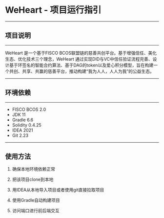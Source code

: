 # WeHeart - 项目运行指引

---

## 项目说明

---

WeHeart 是一个基于FISCO BCOS联盟链的慈善共创平台。基于增强信任、美化生态、优化技术三个理念，WeHeart 通过实现DID与VC中信任验证流程完善、设计基于环签名的智能合约算法、基于DAG的token以及爱心积分模型，旨在构建一个共创、共享、共赢的慈善平台，推动构建“我为人人，人人为我”的公益生态。

---

## 环境依赖

---

- FISCO BCOS 2.0
- JDK 11
- Gradle 6.6
- Solidity 0.4.25
- IDEA 2021
- Git 2.23

---

## 使用方法

1. 确保本地环境依赖正常

2. 把该项目clone到本地

3. 用IDEA从本地导入项目或者使用git直接拉取项目

4. 使用Gradle自动构建项目

5. 访问端口进行前后端交互